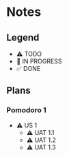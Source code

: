 # Notes

## Legend
- ⚠ TODO
- 🚧 IN PROGRESS
- ✅ DONE

## Plans
### Pomodoro 1

- ⚠ US 1
  - ⚠ UAT 1.1
  - ⚠ UAT 1.2
  - ⚠ UAT 1.3